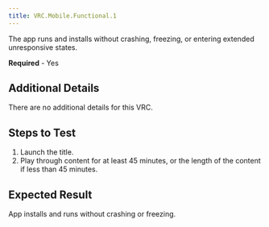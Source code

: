 ```yaml
---
title: VRC.Mobile.Functional.1
---
```


The app runs and installs without crashing, freezing, or entering extended unresponsive states.

**Required** - Yes

## Additional Details

There are no additional details for this VRC. 

## Steps to Test

1. Launch the title.
2. Play through content for at least 45 minutes, or the length of the content if less than 45 minutes.


## Expected Result

App installs and runs without crashing or freezing.
